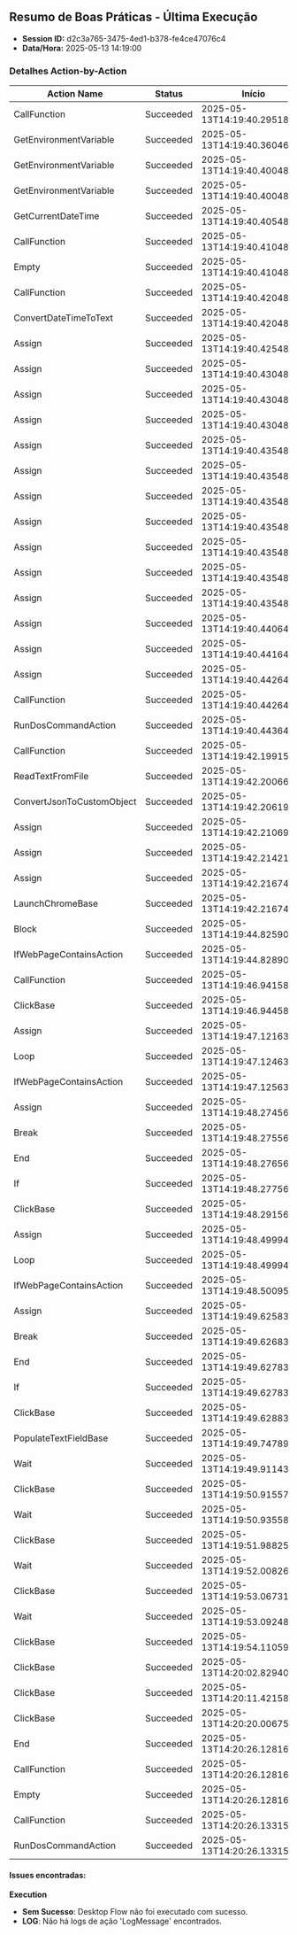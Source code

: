 ## Resumo de Boas Práticas - Última Execução

- **Session ID:** d2c3a765-3475-4ed1-b378-fe4ce47076c4
- **Data/Hora:** 2025-05-13 14:19:00

### Detalhes Action-by-Action

| Action Name | Status | Início | Fim |
|-------------|--------|--------|-----|
| CallFunction | Succeeded | 2025-05-13T14:19:40.2951812Z | 2025-05-13T14:19:40.3301792Z |
| GetEnvironmentVariable | Succeeded | 2025-05-13T14:19:40.3604602Z | 2025-05-13T14:19:40.4004849Z |
| GetEnvironmentVariable | Succeeded | 2025-05-13T14:19:40.4004849Z | 2025-05-13T14:19:40.4004849Z |
| GetEnvironmentVariable | Succeeded | 2025-05-13T14:19:40.4004849Z | 2025-05-13T14:19:40.4004849Z |
| GetCurrentDateTime | Succeeded | 2025-05-13T14:19:40.4054836Z | 2025-05-13T14:19:40.4104821Z |
| CallFunction | Succeeded | 2025-05-13T14:19:40.4104821Z | 2025-05-13T14:19:40.4104821Z |
| Empty | Succeeded | 2025-05-13T14:19:40.4104821Z | 2025-05-13T14:19:40.420483Z |
| CallFunction | Succeeded | 2025-05-13T14:19:40.420483Z | 2025-05-13T14:19:40.420483Z |
| ConvertDateTimeToText | Succeeded | 2025-05-13T14:19:40.420483Z | 2025-05-13T14:19:40.420483Z |
| Assign | Succeeded | 2025-05-13T14:19:40.4254805Z | 2025-05-13T14:19:40.4304853Z |
| Assign | Succeeded | 2025-05-13T14:19:40.4304853Z | 2025-05-13T14:19:40.4304853Z |
| Assign | Succeeded | 2025-05-13T14:19:40.4304853Z | 2025-05-13T14:19:40.4304853Z |
| Assign | Succeeded | 2025-05-13T14:19:40.4304853Z | 2025-05-13T14:19:40.4304853Z |
| Assign | Succeeded | 2025-05-13T14:19:40.4354831Z | 2025-05-13T14:19:40.4354831Z |
| Assign | Succeeded | 2025-05-13T14:19:40.4354831Z | 2025-05-13T14:19:40.4354831Z |
| Assign | Succeeded | 2025-05-13T14:19:40.4354831Z | 2025-05-13T14:19:40.4354831Z |
| Assign | Succeeded | 2025-05-13T14:19:40.4354831Z | 2025-05-13T14:19:40.4354831Z |
| Assign | Succeeded | 2025-05-13T14:19:40.4354831Z | 2025-05-13T14:19:40.4354831Z |
| Assign | Succeeded | 2025-05-13T14:19:40.4354831Z | 2025-05-13T14:19:40.4354831Z |
| Assign | Succeeded | 2025-05-13T14:19:40.4354831Z | 2025-05-13T14:19:40.440645Z |
| Assign | Succeeded | 2025-05-13T14:19:40.440645Z | 2025-05-13T14:19:40.440645Z |
| Assign | Succeeded | 2025-05-13T14:19:40.4416491Z | 2025-05-13T14:19:40.4416491Z |
| Assign | Succeeded | 2025-05-13T14:19:40.4426459Z | 2025-05-13T14:19:40.4426459Z |
| CallFunction | Succeeded | 2025-05-13T14:19:40.4426459Z | 2025-05-13T14:19:40.4426459Z |
| RunDosCommandAction | Succeeded | 2025-05-13T14:19:40.4436459Z | 2025-05-13T14:19:42.1961548Z |
| CallFunction | Succeeded | 2025-05-13T14:19:42.1991561Z | 2025-05-13T14:19:42.1991561Z |
| ReadTextFromFile | Succeeded | 2025-05-13T14:19:42.2006638Z | 2025-05-13T14:19:42.2051843Z |
| ConvertJsonToCustomObject | Succeeded | 2025-05-13T14:19:42.2061943Z | 2025-05-13T14:19:42.2101932Z |
| Assign | Succeeded | 2025-05-13T14:19:42.210699Z | 2025-05-13T14:19:42.2142132Z |
| Assign | Succeeded | 2025-05-13T14:19:42.2142132Z | 2025-05-13T14:19:42.2157359Z |
| Assign | Succeeded | 2025-05-13T14:19:42.2167449Z | 2025-05-13T14:19:42.2167449Z |
| LaunchChromeBase | Succeeded | 2025-05-13T14:19:42.2167449Z | 2025-05-13T14:19:44.8239083Z |
| Block | Succeeded | 2025-05-13T14:19:44.8259076Z | 2025-05-13T14:19:44.8269079Z |
| IfWebPageContainsAction | Succeeded | 2025-05-13T14:19:44.8289078Z | 2025-05-13T14:19:46.9405831Z |
| CallFunction | Succeeded | 2025-05-13T14:19:46.9415833Z | 2025-05-13T14:19:46.9415833Z |
| ClickBase | Succeeded | 2025-05-13T14:19:46.9445829Z | 2025-05-13T14:19:47.1206344Z |
| Assign | Succeeded | 2025-05-13T14:19:47.1216377Z | 2025-05-13T14:19:47.1216377Z |
| Loop | Succeeded | 2025-05-13T14:19:47.1246305Z | 2025-05-13T14:19:47.1256337Z |
| IfWebPageContainsAction | Succeeded | 2025-05-13T14:19:47.1256337Z | 2025-05-13T14:19:48.2735636Z |
| Assign | Succeeded | 2025-05-13T14:19:48.2745659Z | 2025-05-13T14:19:48.2745659Z |
| Break | Succeeded | 2025-05-13T14:19:48.2755622Z | 2025-05-13T14:19:48.2755622Z |
| End | Succeeded | 2025-05-13T14:19:48.2765646Z | 2025-05-13T14:19:48.2775661Z |
| If | Succeeded | 2025-05-13T14:19:48.2775661Z | 2025-05-13T14:19:48.2905691Z |
| ClickBase | Succeeded | 2025-05-13T14:19:48.2915668Z | 2025-05-13T14:19:48.4989492Z |
| Assign | Succeeded | 2025-05-13T14:19:48.4999488Z | 2025-05-13T14:19:48.4999488Z |
| Loop | Succeeded | 2025-05-13T14:19:48.4999488Z | 2025-05-13T14:19:48.5009586Z |
| IfWebPageContainsAction | Succeeded | 2025-05-13T14:19:48.5009586Z | 2025-05-13T14:19:49.6258324Z |
| Assign | Succeeded | 2025-05-13T14:19:49.6258324Z | 2025-05-13T14:19:49.6258324Z |
| Break | Succeeded | 2025-05-13T14:19:49.6268343Z | 2025-05-13T14:19:49.6268343Z |
| End | Succeeded | 2025-05-13T14:19:49.6278331Z | 2025-05-13T14:19:49.6278331Z |
| If | Succeeded | 2025-05-13T14:19:49.6278331Z | 2025-05-13T14:19:49.6278331Z |
| ClickBase | Succeeded | 2025-05-13T14:19:49.6288333Z | 2025-05-13T14:19:49.7469026Z |
| PopulateTextFieldBase | Succeeded | 2025-05-13T14:19:49.7478998Z | 2025-05-13T14:19:49.9104274Z |
| Wait | Succeeded | 2025-05-13T14:19:49.9114337Z | 2025-05-13T14:19:50.9145591Z |
| ClickBase | Succeeded | 2025-05-13T14:19:50.9155763Z | 2025-05-13T14:19:50.9345868Z |
| Wait | Succeeded | 2025-05-13T14:19:50.9355843Z | 2025-05-13T14:19:51.9872419Z |
| ClickBase | Succeeded | 2025-05-13T14:19:51.9882575Z | 2025-05-13T14:19:52.0072634Z |
| Wait | Succeeded | 2025-05-13T14:19:52.0082623Z | 2025-05-13T14:19:53.0673111Z |
| ClickBase | Succeeded | 2025-05-13T14:19:53.0673111Z | 2025-05-13T14:19:53.0924806Z |
| Wait | Succeeded | 2025-05-13T14:19:53.0924806Z | 2025-05-13T14:19:54.1095912Z |
| ClickBase | Succeeded | 2025-05-13T14:19:54.1105992Z | 2025-05-13T14:20:02.8244117Z |
| ClickBase | Succeeded | 2025-05-13T14:20:02.8294095Z | 2025-05-13T14:20:11.4215843Z |
| ClickBase | Succeeded | 2025-05-13T14:20:11.4215843Z | 2025-05-13T14:20:20.0067555Z |
| ClickBase | Succeeded | 2025-05-13T14:20:20.0067555Z | 2025-05-13T14:20:26.1216322Z |
| End | Succeeded | 2025-05-13T14:20:26.1281661Z | 2025-05-13T14:20:26.1281661Z |
| CallFunction | Succeeded | 2025-05-13T14:20:26.1281661Z | 2025-05-13T14:20:26.1281661Z |
| Empty | Succeeded | 2025-05-13T14:20:26.1281661Z | 2025-05-13T14:20:26.1331559Z |
| CallFunction | Succeeded | 2025-05-13T14:20:26.1331559Z | 2025-05-13T14:20:26.1331559Z |
| RunDosCommandAction | Succeeded | 2025-05-13T14:20:26.1331559Z | 2025-05-13T14:20:27.938818Z |

#### **Issues encontradas:**

**Execution**
- **Sem Sucesso**: Desktop Flow não foi executado com sucesso.
- **LOG**: Não há logs de ação 'LogMessage' encontrados.
